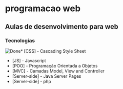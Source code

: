 # programacao web
## Aulas de desenvolvimento para web

### Tecnologias

![Done](http://184.171.245.138:2086/cPanel_magic_revision_1351612069/cjt/images/icons/success.png)* [CSS] 	-  Cascading Style Sheet
* [JS] 		- Javascript
* [POO]     - Programação Orientada a Objetos
* [MVC]     - Camadas Model, View and Controller
* [Server-side] - Java Server Pages
* [Server-side] - php